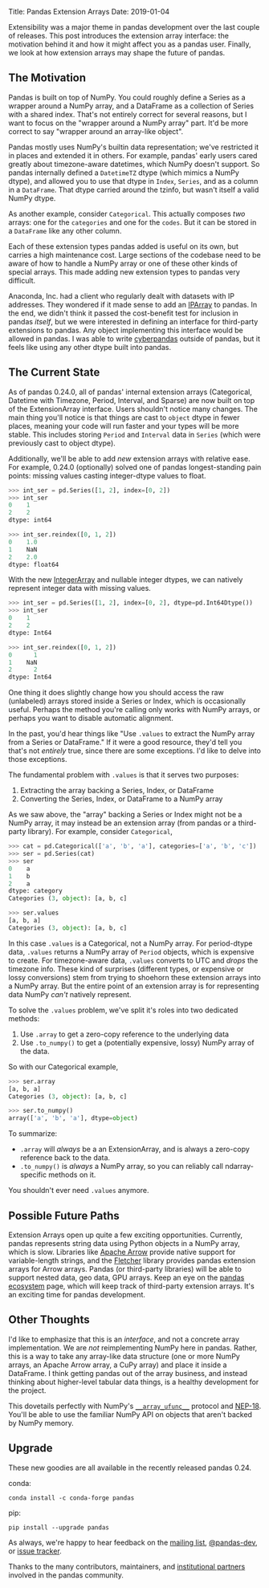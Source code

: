 Title: Pandas Extension Arrays
Date: 2019-01-04

Extensibility was a major theme in pandas development over the last couple of
releases. This post introduces the extension array interface: the motivation
behind it and how it might affect you as a pandas user. Finally, we look at how
extension arrays may shape the future of pandas.

## The Motivation

Pandas is built on top of NumPy. You could roughly define a Series as a wrapper
around a NumPy array, and a DataFrame as a collection of Series with a shared
index. That's not entirely correct for several reasons, but I want to focus on
the "wrapper around a NumPy array" part. It'd be more correct to say "wrapper
around an array-like object".

Pandas mostly uses NumPy's builtin data representation; we've restricted it in
places and extended it in others. For example, pandas' early users cared greatly
about timezone-aware datetimes, which NumPy doesn't support. So pandas
internally defined a `DatetimeTZ` dtype (which mimics a NumPy dtype), and
allowed you to use that dtype in `Index`, `Series`, and as a column in a
`DataFrame`. That dtype carried around the tzinfo, but wasn't itself a valid
NumPy dtype.

As another example, consider `Categorical`. This actually composes *two* arrays:
one for the `categories` and one for the `codes`. But it can be stored in a
`DataFrame` like any other column.

Each of these extension types pandas added is useful on its own, but carries a
high maintenance cost. Large sections of the codebase need to be aware of how to
handle a NumPy array or one of these other kinds of special arrays. This made
adding new extension types to pandas very difficult.

Anaconda, Inc. had a client who regularly dealt with datasets with IP addresses.
They wondered if it made sense to add an [IPArray][IPArray] to pandas. In the
end, we didn't think it passed the cost-benefit test for inclusion in pandas
*itself*, but we were interested in defining an interface for third-party
extensions to pandas. Any object implementing this interface would be allowed in
pandas. I was able to write [cyberpandas][cyberpandas] outside of pandas, but it
feels like using any other dtype built into pandas.

## The Current State

As of pandas 0.24.0, all of pandas' internal extension arrays (Categorical,
Datetime with Timezone, Period, Interval, and Sparse) are now built on top of
the ExtensionArray interface. Users shouldn't notice many changes. The main
thing you'll notice is that things are cast to `object` dtype in fewer places,
meaning your code will run faster and your types will be more stable. This
includes storing `Period` and `Interval` data in `Series` (which were previously
cast to object dtype).

Additionally, we'll be able to add *new* extension arrays with relative ease.
For example, 0.24.0 (optionally) solved one of pandas longest-standing pain
points: missing values casting integer-dtype values to float.


```python
>>> int_ser = pd.Series([1, 2], index=[0, 2])
>>> int_ser
0    1
2    2
dtype: int64

>>> int_ser.reindex([0, 1, 2])
0    1.0
1    NaN
2    2.0
dtype: float64
```

With the new [IntegerArray][IntegerArray] and nullable integer dtypes, we can
natively represent integer data with missing values.

```python
>>> int_ser = pd.Series([1, 2], index=[0, 2], dtype=pd.Int64Dtype())
>>> int_ser
0    1
2    2
dtype: Int64

>>> int_ser.reindex([0, 1, 2])
0      1
1    NaN
2      2
dtype: Int64
```

One thing it does slightly change how you should access the raw (unlabeled)
arrays stored inside a Series or Index, which is occasionally useful. Perhaps
the method you're calling only works with NumPy arrays, or perhaps you want to
disable automatic alignment.

In the past, you'd hear things like "Use `.values` to extract the NumPy array
from a Series or DataFrame." If it were a good resource, they'd tell you that's
not *entirely* true, since there are some exceptions. I'd like to delve into
those exceptions.

The fundamental problem with `.values` is that it serves two purposes:

1. Extracting the array backing a Series, Index, or DataFrame
2. Converting the Series, Index, or DataFrame to a NumPy array

As we saw above, the "array" backing a Series or Index might not be a NumPy
array, it may instead be an extension array (from pandas or a third-party
library). For example, consider `Categorical`,

```python
>>> cat = pd.Categorical(['a', 'b', 'a'], categories=['a', 'b', 'c'])
>>> ser = pd.Series(cat)
>>> ser
0    a
1    b
2    a
dtype: category
Categories (3, object): [a, b, c]

>>> ser.values
[a, b, a]
Categories (3, object): [a, b, c]
```

In this case `.values` is a Categorical, not a NumPy array. For period-dtype
data, `.values` returns a NumPy array of `Period` objects, which is expensive to
create. For timezone-aware data, `.values` converts to UTC and *drops* the
timezone info. These kind of surprises (different types, or expensive or lossy
conversions) stem from trying to shoehorn these extension arrays into a NumPy
array. But the entire point of an extension array is for representing data NumPy
*can't* natively represent.

To solve the `.values` problem, we've split it's roles into two dedicated methods:

1. Use `.array` to get a zero-copy reference to the underlying data
2. Use `.to_numpy()` to get a (potentially expensive, lossy) NumPy array of the
   data.
  
So with our Categorical example,

```python
>>> ser.array
[a, b, a]
Categories (3, object): [a, b, c]

>>> ser.to_numpy()
array(['a', 'b', 'a'], dtype=object)
```
  

To summarize:

- `.array` will *always* be a an ExtensionArray, and is always a zero-copy
   reference back to the data.
- `.to_numpy()` is *always* a NumPy array, so you can reliably call
   ndarray-specific methods on it.
   
You shouldn't ever need `.values` anymore.
 
## Possible Future Paths

Extension Arrays open up quite a few exciting opportunities. Currently, pandas
represents string data using Python objects in a NumPy array, which is slow.
Libraries like [Apache Arrow][arrow] provide native support for variable-length
strings, and the [Fletcher][fletcher] library provides pandas extension arrays
for Arrow arrays. Pandas (or third-party libraries) will be able to support
nested data, geo data, GPU arrays. Keep an eye on the [pandas ecosystem][eco]
page, which will keep track of third-party extension arrays. It's an exciting
time for pandas development.

## Other Thoughts

I'd like to emphasize that this is an *interface*, and not a concrete array
implementation. We are *not* reimplementing NumPy here in pandas. Rather, this
is a way to take any array-like data structure (one or more NumPy arrays, an
Apache Arrow array, a CuPy array) and place it inside a DataFrame. I think
getting pandas out of the array business, and instead thinking about
higher-level tabular data things, is a healthy development for the project.

This dovetails perfectly with NumPy's [`__array_ufunc__`][ufunc] protocol and
[NEP-18][nep-18]. You'll be able to use the familiar NumPy API on objects that
aren't backed by NumPy memory.

## Upgrade

These new goodies are all available in the recently released pandas 0.24.

conda:

    conda install -c conda-forge pandas
    
pip:

    pip install --upgrade pandas

As always, we're happy to hear feedback on the [mailing list][ml],
[@pandas-dev][twitter], or [issue tracker][tracker].

Thanks to the many contributors, maintainers, and [institutional
partners][partners] involved in the pandas community.


[IPArray]: https://github.com/pandas-dev/pandas/issues/18767
[cyberpandas]: https://cyberpandas.readthedocs.io
[IntegerArray]: http://pandas.pydata.org/pandas-docs/version/0.24/api/generated/pandas.arrays.IntegerArray.html#pandas.arrays.IntegerArray
[fletcher]: https://github.com/xhochy/fletcher
[arrow]: https://arrow.apache.org
[ufunc]: https://docs.scipy.org/doc/numpy-1.13.0/neps/ufunc-overrides.html
[nep-18]: https://www.numpy.org/neps/nep-0018-array-function-protocol.html
[ml]: https://mail.python.org/mailman/listinfo/pandas-dev
[twitter]: https://twitter.com/pandas_dev
[tracker]: https://github.com/pandas-dev/pandas/issues
[partners]: https://github.com/pandas-dev/pandas-governance/blob/master/people.md
[eco]: http://pandas.pydata.org/pandas-docs/stable/ecosystem.html#extension-data-types
